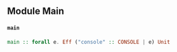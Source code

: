 ## Module Main

#### `main`

``` purescript
main :: forall e. Eff ("console" :: CONSOLE | e) Unit
```


